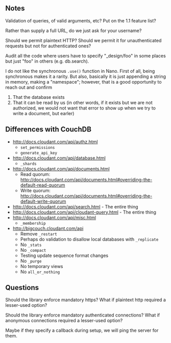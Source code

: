 ## Notes

Validation of queries, of valid arguments, etc? Put on the 1.1 feature list?

Rather than supply a full URL, do we just ask for your username?

Should we permit plaintext HTTP? Should we permit it for unauthenticated requests but not for authenticated ones?

Audit all the code where users have to specify "_design/foo" in some places but just "foo" in others (e.g. db.search).

I do not like the synchronous `.use()` function in Nano. First of all, being synchronous makes it a rarity. But also, basically it is just appending a string in memory, making a "namespace"; however, that is a good opportunity to reach out and confirm
1. That the database exists
2. That it can be read by us (in other words, if it exists but we are not authorized, we would not want that error to show up when we try to write a document, but earler)

## Differences with CouchDB

* http://docs.cloudant.com/api/authz.html
  * `set_permissions`
  * `generate_api_key`
* http://docs.cloudant.com/api/database.html
  * `_shards`
* http://docs.cloudant.com/api/documents.html
  * Read quorum: http://docs.cloudant.com/api/documents.html#overriding-the-default-read-quorum
  * Write quorum: http://docs.cloudant.com/api/documents.html#overriding-the-default-write-quorum
* http://docs.cloudant.com/api/search.html - The entire thing
* http://docs.cloudant.com/api/cloudant-query.html - The entire thing
* http://docs.cloudant.com/api/misc.html
  * `_membership`
* http://bigcouch.cloudant.com/api
  * Remove `_restart`
  * Perhaps do validation to disallow local databases with `_replicate`
  * No `_stats`
  * No `_compact`
  * Testing update sequence format changes
  * No `_purge`
  * No temporary views
  * No `all_or_nothing`

## Questions

Should the library enforce mandatory https? What if plaintext http required a lesser-used option?

Should the library enforce mandatory authenticated connections? What if anonymous connections required a lesser-used option?

Maybe if they specify a callback during setup, we will ping the server for them.
